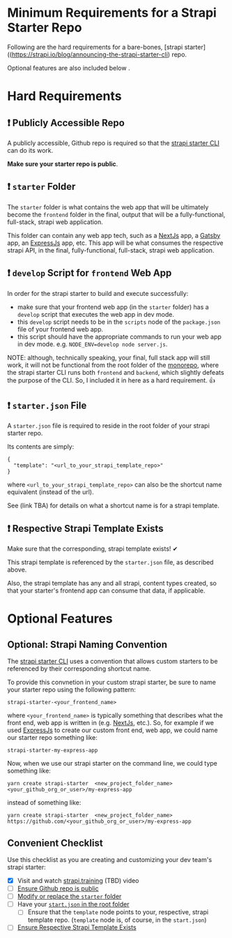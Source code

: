 # Minimum Requirements for a Strapi Starter Repo
Following are the hard requirements for a bare-bones, [strapi starter]((https://strapi.io/blog/announcing-the-strapi-starter-cli) repo.

Optional features are also included below .

# Hard Requirements

## ❗️ Publicly Accessible Repo
A publicly accessible, Github repo is required so that the [strapi starter CLI](https://github.com/strapi/strapi/tree/master/packages/create-strapi-starter) can do its work.

**Make sure your starter repo is public**.

## ❗️ `starter` Folder

The `starter` folder is what contains the web app that will be ultimately become the `frontend` folder in the final, output that will be a fully-functional, full-stack, strapi web application.

This folder can contain any web app tech, such as a [NextJs](https://nextjs.org/) app, a [Gatsby](https://www.gatsbyjs.com/) app, an [ExpressJs](https://expressjs.com/) app, etc.  This app will be what consumes the respective strapi API, in the final, fully-functional, full-stack, strapi web application.

## ❗️ `develop` Script for `frontend` Web App

In order for the strapi starter to build and execute successfully:

* make sure that your frontend web app (in the `starter` folder) has a `develop` script that executes the web app in dev mode.
* this `develop` script needs to be in the `scripts` node of the `package.json` file of your frontend web app.
* this script should have the appropriate commands to run your web app in dev mode. e.g. `NODE_ENV=develop node server.js`.

NOTE: although, technically speaking, your final, full stack app will still work, it will not be functional from the root folder of the [monorepo](https://strapi.training/videos/monorepos-in-strapi-starters), where the strapi starter CLI runs both `frontend` and `backend`, which slightly defeats the purpose of the CLI.  So, I included it in here as a hard requirement. 👍

## ❗️ `starter.json` File

A `starter.json` file is required to reside in the root folder of your strapi starter repo.

Its contents are simply: 
```
{
  "template": "<url_to_your_strapi_template_repo>"
}
```

where `<url_to_your_strapi_template_repo>` can also be the shortcut name equivalent (instead of the url). 

See (link TBA) for details on what a shortcut name is for a strapi template.

## ❗️ Respective Strapi Template Exists

Make sure that the corresponding, strapi template exists! ✔

This strapi template is referenced by the `starter.json` file, as described above.

Also, the strapi template has any and all strapi, content types created, so that your starter's frontend app can consume that data, if applicable.

# Optional Features

## Optional: Strapi Naming Convention

The [strapi starter CLI](https://github.com/strapi/strapi/tree/master/packages/create-strapi-starter) uses a convention that allows custom starters to be referenced by their corresponding shortcut name.  

To provide this convnetion in your custom strapi starter, be sure to name your starter repo using the following pattern:

`strapi-starter-<your_frontend_name>`

where `<your_frontend_name>` is typically something that describes what the front end, web app is written in (e.g. [NextJs](https://nextjs.org/), etc.). So, for example if we used [ExpressJs](https://expressjs.com/) to create our custom front end, web app, we could name our starter repo something like: 

`strapi-starter-my-express-app`

Now, when we use our strapi starter on the command line, we could type something like: 

```
yarn create strapi-starter  <new_project_folder_name>  <your_github_org_or_user>/my-express-app
```

instead of something like:

```
yarn create strapi-starter  <new_project_folder_name>  https://github.com/<your_github_org_or_user>/my-express-app
```
## Convenient Checklist
Use this checklist as you are creating and customizing your dev team's strapi starter: 
- [X] Visit and watch [strapi.training](https://strapi.training) (TBD) video
- [ ] [Ensure Github repo is public](#%EF%B8%8F-publicly-accessible-repo)
- [ ] [Modify or replace the `starter` folder](#%EF%B8%8F-starter-folder)
- [ ] Have your [`start.json` in the root folder](#%EF%B8%8F-starterjson-file)
    - [ ] Ensure that the `template` node points to your, respective, strapi template repo. (`template` node is, of course, in the `start.json`) 
- [ ] [Ensure Respective Strapi Template Exists](tba)
